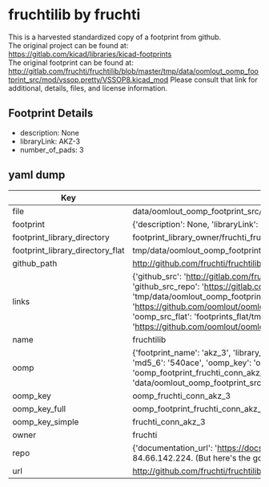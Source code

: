 # fruchtilib by fruchti  
This is a harvested standardized copy of a footprint from github.  
The original project can be found at:  
https://gitlab.com/kicad/libraries/kicad-footprints  
The original footprint can be found at:
http://gitlab.com/fruchti/fruchtilib/blob/master/tmp/data/oomlout_oomp_footprint_src/mod/vssop.pretty/VSSOP8.kicad_mod
Please consult that link for additional, details, files, and license information.  
## Footprint Details
* description: None  
* libraryLink: AKZ-3  
* number_of_pads: 3  
## yaml dump  
| Key | Value |  
| --- | --- |  
| file | data/oomlout_oomp_footprint_src/fruchtilib/mod/conn.pretty/AKZ-3.kicad_mod |  
| footprint | {'description': None, 'libraryLink': 'AKZ-3', 'number_of_pads': 3} |  
| footprint_library_directory | footprint_library_owner/fruchti_fruchtilib |  
| footprint_library_directory_flat | tmp/data/oomlout_oomp_footprint_src/footprints_flat/fruchti_conn_akz_3/working |  
| github_path | http://github.com/fruchti/fruchtilib/blob/master/tmp/data/oomlout_oomp_footprint_src/mod/conn.pretty/AKZ-3.kicad_mod |  
| links | {'github_src': 'http://gitlab.com/fruchti/fruchtilib/blob/master/tmp/data/oomlout_oomp_footprint_src/mod/vssop.pretty/VSSOP8.kicad_mod', 'github_src_repo': 'https://gitlab.com/kicad/libraries/kicad-footprints', 'oomp_bot': 'tmp/data/oomlout_oomp_footprint_src/footprints/fruchti_conn_akz_3/working', 'oomp_bot_github': 'https://github.com/oomlout/oomlout_oomp_footprint_bot/tree/main/tmp/data/oomlout_oomp_footprint_src/footprints/fruchti_conn_akz_3/working', 'oomp_src_flat': 'footprints_flat/tmp/data/oomlout_oomp_footprint_src/footprints_flat/fruchti_conn_akz_3/working', 'oomp_src_flat_github': 'https://github.com/oomlout/oomlout_oomp_footprint_src/tree/main/tmp/data/oomlout_oomp_footprint_src/footprints_flat/fruchti_conn_akz_3/working'} |  
| name | fruchtilib |  
| oomp | {'footprint_name': 'akz_3', 'library_name': 'conn', 'md5': '540ace3dcf881b0af5ff6d3890a78d38', 'md5_10': '540ace3dcf', 'md5_5': '540ac', 'md5_6': '540ace', 'oomp_key': 'oomp_fruchti_conn_akz_3', 'oomp_key_extra': 'oomp_footprint_fruchti_conn_akz_3', 'oomp_key_full': 'oomp_footprint_fruchti_conn_akz_3_540ace', 'oomp_key_simple': 'fruchti_conn_akz_3', 'original_filename': 'data/oomlout_oomp_footprint_src/fruchtilib/mod/conn.pretty/AKZ-3.kicad_mod', 'owner_name': 'fruchti'} |  
| oomp_key | oomp_fruchti_conn_akz_3 |  
| oomp_key_full | oomp_footprint_fruchti_conn_akz_3 |  
| oomp_key_simple | fruchti_conn_akz_3 |  
| owner | fruchti |  
| repo | {'documentation_url': 'https://docs.github.com/rest/overview/resources-in-the-rest-api#rate-limiting', 'message': "API rate limit exceeded for 84.66.142.224. (But here's the good news: Authenticated requests get a higher rate limit. Check out the documentation for more details.)"} |  
| url | http://github.com/fruchti/fruchtilib |  

